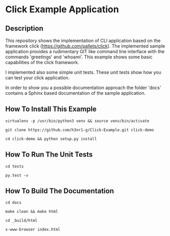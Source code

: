 Click Example Application
=========================

Description
-----------

This repository shows the implementation of CLI application based on the framework click (https://github.com/pallets/click).
The implemented sample application provides a rudimentary GIT like command line interface with the commands 'greetings' and 'whoami'.
This example shows some basic capabilities of the click framework.

I implemented also some simple unit tests. These unit tests show how you can test your click application.

In order to show you a possible documentation approach the folder 'docs' contains a Sphinx based documentation of the sample application.
 

How To Install This Example
---------------------------
```
virtualenv -p /usr/bin/python3 venv && source venv/bin/activate

git clone https://github.com/h3nr1-g/Click-Example.git click-demo

cd click-demo && python setup.py install
```

How To Run The Unit Tests
-------------------------
```
cd tests

py.test -v
```

How To Build The Documentation
------------------------------
```
cd docs

make clean && make html

cd _build/html

x-www-browser index.html
```